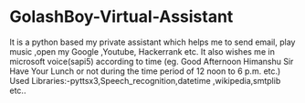 # GolashBoy-Virtual-Assistant
It is a python based my private assistant which helps me to send email, play music ,open my Google ,Youtube, Hackerrank etc. It also wishes me in microsoft voice(sapi5) according to time (eg. Good Afternoon Himanshu Sir Have Your Lunch or not during the time period of 12 noon to 6 p.m. etc.)  Used Libraries:-pyttsx3,Speech_recognition,datetime ,wikipedia,smtplib etc..
